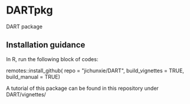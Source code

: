 # DARTpkg
DART package


## Installation guidance
In R, run the following block of codes:


remotes::install_github(
  repo = "jichunxie/DART",
  build_vignettes = TRUE,
  build_manual = TRUE)



A tutorial of this package can be found in this repository under DART/vignettes/
